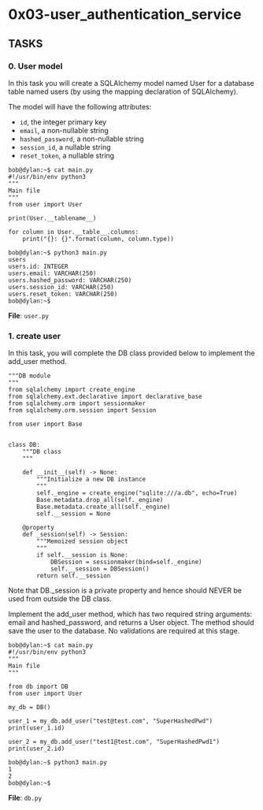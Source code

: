# 0x03-user_authentication_service


## TASKS


### 0. User model

In this task you will create a SQLAlchemy model named User for a database table named users (by using the mapping declaration of SQLAlchemy).

The model will have the following attributes:

* `id`, the integer primary key
* `email`, a non-nullable string
* `hashed_password`, a non-nullable string
* `session_id`, a nullable string
* `reset_token`, a nullable string

```
bob@dylan:~$ cat main.py
#!/usr/bin/env python3
"""
Main file
"""
from user import User

print(User.__tablename__)

for column in User.__table__.columns:
    print("{}: {}".format(column, column.type))

bob@dylan:~$ python3 main.py
users
users.id: INTEGER
users.email: VARCHAR(250)
users.hashed_password: VARCHAR(250)
users.session_id: VARCHAR(250)
users.reset_token: VARCHAR(250)
bob@dylan:~$ 
```


**File**: `user.py`




### 1. create user
In this task, you will complete the DB class provided below to implement the add_user method.

```
"""DB module
"""
from sqlalchemy import create_engine
from sqlalchemy.ext.declarative import declarative_base
from sqlalchemy.orm import sessionmaker
from sqlalchemy.orm.session import Session

from user import Base


class DB:
    """DB class
    """

    def __init__(self) -> None:
        """Initialize a new DB instance
        """
        self._engine = create_engine("sqlite:///a.db", echo=True)
        Base.metadata.drop_all(self._engine)
        Base.metadata.create_all(self._engine)
        self.__session = None

    @property
    def _session(self) -> Session:
        """Memoized session object
        """
        if self.__session is None:
            DBSession = sessionmaker(bind=self._engine)
            self.__session = DBSession()
        return self.__session
```
Note that DB._session is a private property and hence should NEVER be used from outside the DB class.

Implement the add_user method, which has two required string arguments: email and hashed_password, and returns a User object. The method should save the user to the database. No validations are required at this stage.


```
bob@dylan:~$ cat main.py
#!/usr/bin/env python3
"""
Main file
"""

from db import DB
from user import User

my_db = DB()

user_1 = my_db.add_user("test@test.com", "SuperHashedPwd")
print(user_1.id)

user_2 = my_db.add_user("test1@test.com", "SuperHashedPwd1")
print(user_2.id)

bob@dylan:~$ python3 main.py
1
2
bob@dylan:~$
```

**File**: `db.py`